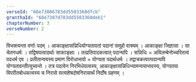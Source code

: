 ```yaml
---
verseId: "68e73086783dd5503360dfcb"
granthaId: "68e7307d783dd5503360deb1"
chapterNumber: 3
verseNumber: 2
---
```


विभक्त्यन्ता वर्णाः पदम् । आकाङ्क्षासन्निधियोग्यतावतां पदानां समूहो वाक्यम् । आकाङ्क्षा जिज्ञासा । सा चेतनधर्मः । तद्विषयत्वादर्थाः साकाङ्क्षाः । तत्प्रतिपादकत्वात् पदान्यपि । सन्निधिः = अविलम्बेनोच्चरितत्वं पदधर्म एव । प्रतीतान्वयस्य प्रमाण विरोधाभावो = योग्यता पदार्थधर्मः । तद्वाचकत्वात्पदान्यपि योग्यतावन्तीत्युच्यन्ते । तत्र पदत्वेन निरभिधेयत्वस्य, आकाङ्क्षासन्निधिभ्यामन्वयाभावस्य, योग्यतया विपरीतबोधकत्वस्य च निरासे सत्यशेषदोषनिरासार्थं निर्दोष ग्रहणम् ।
